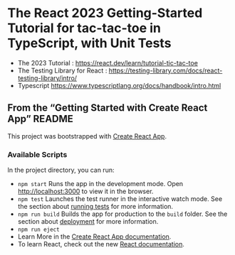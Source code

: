 # The React 2023 Getting-Started Tutorial for tac-tac-toe in TypeScript, with Unit Tests

- The 2023 Tutorial : https://react.dev/learn/tutorial-tic-tac-toe
- The Testing Library for React : https://testing-library.com/docs/react-testing-library/intro/
- Typescript https://www.typescriptlang.org/docs/handbook/intro.html

## From the “Getting Started with Create React App” README

This project was bootstrapped with [Create React App](https://github.com/facebook/create-react-app).

### Available Scripts
In the project directory, you can run:

- `npm start` Runs the app in the development mode. Open [http://localhost:3000](http://localhost:3000) to view it in the browser.
- `npm test` Launches the test runner in the interactive watch mode. See the section about [running tests](https://facebook.github.io/create-react-app/docs/running-tests) for more information.
- `npm run build` Builds the app for production to the `build` folder. See the section about [deployment](https://facebook.github.io/create-react-app/docs/deployment) for more information.
- `npm run eject`
- Learn More in the [Create React App documentation](https://facebook.github.io/create-react-app/docs/getting-started).
- To learn React, check out the new [React documentation](https://react.dev/).

